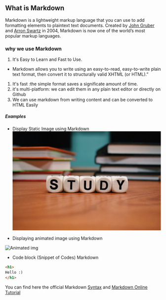 
  ## What is Markdown

Markdown is a lightweight markup language that you can use to add formatting elements to plaintext text documents. Created by [John Gruber](https://daringfireball.net/projects/markdown/) and [Arron Swartz](https://www.bing.com/search?q=Aaron+Swartz&filters=sid:%22b645a758-55fb-a2f2-28cc-1a40485b7db4%22) in 2004, Markdown is now one of the world’s most popular markup languages.

### why we use Markdown

   1. It's Easy to Learn and Fast to Use.

* Markdown allows you to write using an easy-to-read, easy-to-write plain text format, then convert it to structurally valid XHTML (or HTML).”

 1. It's fast :the simple format saves a significate amount of time.
 2. it's multi-platform: we can edit them in any plain text editor or directly on Github
 3. We can use markdown from writing content and can be converted to HTML Easily

##### Examples

* Display Static Image using Markdown
  ![Static Img](./Becode-Training-Senait/pexels-pixabay-301920.jpg)

* Displaying animated image using Markdown

![Animated img](https://media.giphy.com/media/diu1F4jUsuUzWewuKO/giphy.gif)

* Code block (Snippet of Codes) Markdown

```html
<h1>
Hello :)
</h1>
```

 You can find here the official Markdown [Syntax](https://daringfireball.net/projects/markdown/syntax) and [Markdown Online Tutorial](https://www.markdowntutorial.com/lesson/1/)

